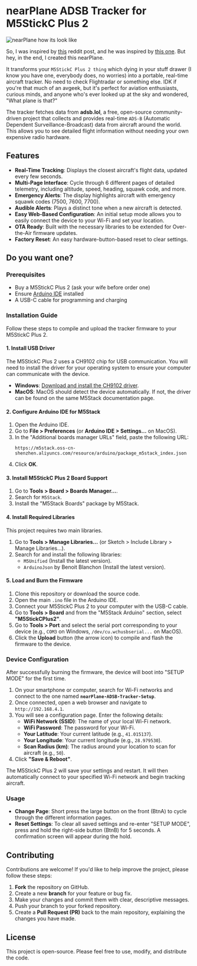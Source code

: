 # nearPlane ADSB Tracker for M5StickC Plus 2

![nearPlane how its look like](https://i.imgur.com/hCl38HU.jpeg)

So, I was inspired by [this](https://www.reddit.com/r/ADSB/comments/1nbsb3c/inspired_by_ufil1983s_nearest_aircraft_display_i/) reddit post, and he was inspired by [this one](https://www.reddit.com/r/ADSB/comments/1nb56ld/nearest_aircraft_display/). But hey, in the end, I created this nearPlane.

It transforms your `M5StickC Plus 2 thing` which dying in your stuff drawer (I know you have one, everybody does, no worries) into a portable, real-time aircraft tracker. No need to check Flightradar or something else. IDK if you're that much of an avgeek, but it's perfect for aviation enthusiasts, curious minds, and anyone who's ever looked up at the sky and wondered, "What plane is that?"

The tracker fetches data from **adsb.lol**, a free, open-source community-driven project that collects and provides real-time `ADS-B` (Automatic Dependent Surveillance-Broadcast) data from aircraft around the world. This allows you to see detailed flight information without needing your own expensive radio hardware.


## Features

*   **Real-Time Tracking**: Displays the closest aircraft's flight data, updated every few seconds.
*   **Multi-Page Interface**: Cycle through 6 different pages of detailed telemetry, including altitude, speed, heading, squawk code, and more.
*   **Emergency Alerts**: The display highlights aircraft with emergency squawk codes (7500, 7600, 7700).
*   **Audible Alerts**: Plays a distinct tone when a new aircraft is detected.
*   **Easy Web-Based Configuration**: An initial setup mode allows you to easily connect the device to your Wi-Fi and set your location.
*   **OTA Ready**: Built with the necessary libraries to be extended for Over-the-Air firmware updates.
*   **Factory Reset**: An easy hardware-button-based reset to clear settings.


## Do you want one? 

### Prerequisites

*   Buy a M5StickC Plus 2 (ask your wife before order one)
*   Ensure [Arduino IDE](https://www.arduino.cc/en/software) installed
*   A USB-C cable for programming and charging

### Installation Guide

Follow these steps to compile and upload the tracker firmware to your M5StickC Plus 2.

#### 1. Install USB Driver

The M5StickC Plus 2 uses a CH9102 chip for USB communication. You will need to install the driver for your operating system to ensure your computer can communicate with the device.

*   **Windows**: [Download and install the CH9102 driver](https://docs.m5stack.com/en/core/M5StickC%20PLUS2).
*   **MacOS**: MacOS should detect the device automatically. If not, the driver can be found on the same M5Stack documentation page.

#### 2. Configure Arduino IDE for M5Stack

1.  Open the Arduino IDE.
2.  Go to **File > Preferences** (or **Arduino IDE > Settings...** on MacOS).
3.  In the "Additional boards manager URLs" field, paste the following URL:
    ```
    https://m5stack.oss-cn-shenzhen.aliyuncs.com/resource/arduino/package_m5stack_index.json
    ```
4.  Click **OK**.

#### 3. Install M5StickC Plus 2 Board Support

1.  Go to **Tools > Board > Boards Manager...**.
2.  Search for `M5Stack`.
3.  Install the "M5Stack Boards" package by M5Stack.

#### 4. Install Required Libraries

This project requires two main libraries.

1.  Go to **Tools > Manage Libraries...** (or Sketch > Include Library > Manage Libraries...).
2.  Search for and install the following libraries:
    *   `M5Unified` (Install the latest version).
    *   `ArduinoJson` by Benoit Blanchon (Install the latest version).

#### 5. Load and Burn the Firmware

1.  Clone this repository or download the source code.
2.  Open the main `.ino` file in the Arduino IDE.
3.  Connect your M5StickC Plus 2 to your computer with the USB-C cable.
4.  Go to **Tools > Board** and from the "M5Stack Arduino" section, select **"M5StickCPlus2"**.
5.  Go to **Tools > Port** and select the serial port corresponding to your device (e.g., `COM3` on Windows, `/dev/cu.wchusbserial...` on MacOS).
6.  Click the **Upload** button (the arrow icon) to compile and flash the firmware to the device.

### Device Configuration

After successfully burning the firmware, the device will boot into "SETUP MODE" for the first time.

1.  On your smartphone or computer, search for Wi-Fi networks and connect to the one named **`nearPlane-ADSB-Tracker-Setup`**.
2.  Once connected, open a web browser and navigate to `http://192.168.4.1`.
3.  You will see a configuration page. Enter the following details:
    *   **WiFi Network (SSID)**: The name of your local Wi-Fi network.
    *   **WiFi Password**: The password for your Wi-Fi.
    *   **Your Latitude**: Your current latitude (e.g., `41.015137`).
    *   **Your Longitude**: Your current longitude (e.g., `28.979530`).
    *   **Scan Radius (km)**: The radius around your location to scan for aircraft (e.g., `50`).
4.  Click **"Save & Reboot"**.

The M5StickC Plus 2 will save your settings and restart. It will then automatically connect to your specified Wi-Fi network and begin tracking aircraft.

### Usage

*   **Change Page**: Short press the large button on the front (BtnA) to cycle through the different information pages.
*   **Reset Settings**: To clear all saved settings and re-enter "SETUP MODE", press and hold the right-side button (BtnB) for 5 seconds. A confirmation screen will appear during the hold.

## Contributing

Contributions are welcome! If you'd like to help improve the project, please follow these steps:

1.  **Fork** the repository on GitHub.
2.  Create a new **branch** for your feature or bug fix.
3.  Make your changes and commit them with clear, descriptive messages.
4.  Push your branch to your forked repository.
5.  Create a **Pull Request (PR)** back to the main repository, explaining the changes you have made.

## License

This project is open-source. Please feel free to use, modify, and distribute the code.
